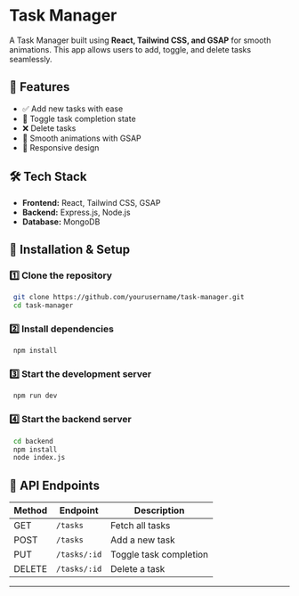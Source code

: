 # Task Manager

A Task Manager built using **React, Tailwind CSS, and GSAP** for smooth animations. This app allows users to add, toggle, and delete tasks seamlessly.

## 🚀 Features
- ✅ Add new tasks with ease
- 🔄 Toggle task completion state
- ❌ Delete tasks
- 🎨 Smooth animations with GSAP
- 📱 Responsive design


## 🛠 Tech Stack
- **Frontend:** React, Tailwind CSS, GSAP
- **Backend:** Express.js, Node.js
- **Database:** MongoDB

## 🔧 Installation & Setup

### 1️⃣ Clone the repository
```sh
 git clone https://github.com/yourusername/task-manager.git
 cd task-manager
```

### 2️⃣ Install dependencies
```sh
 npm install
```

### 3️⃣ Start the development server
```sh
 npm run dev
```

### 4️⃣ Start the backend server
```sh
 cd backend
 npm install
 node index.js
```

## 🔗 API Endpoints
| Method | Endpoint | Description |
|--------|---------|-------------|
| GET | `/tasks` | Fetch all tasks |
| POST | `/tasks` | Add a new task |
| PUT | `/tasks/:id` | Toggle task completion |
| DELETE | `/tasks/:id` | Delete a task |



---


